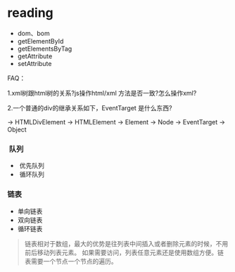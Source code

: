 # reading

-  dom、bom
-  getElementById
-  getElementsByTag
-  getAttribute
-  setAttribute

FAQ：

1.xml树跟html树的关系?js操作html/xml 方法是否一致?怎么操作xml?

2.一个普通的div的继承关系如下，EventTarget 是什么东西?

→ HTMLDivElement -> HTMLElement -> Element -> Node -> EventTarget -> Object




###  队列
-  优先队列
-  循环队列

### 链表
- 单向链表
- 双向链表
- 循环链表

> 链表相对于数组，最大的优势是往列表中间插入或者删除元素的时候，不用前后移动列表元素。
> 如果需要访问，列表任意元素还是使用数组方便。链表需要一个节点一个节点的遍历。